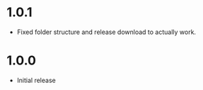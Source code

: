 # 1.0.1

- Fixed folder structure and release download to actually work. 

# 1.0.0

- Initial release
